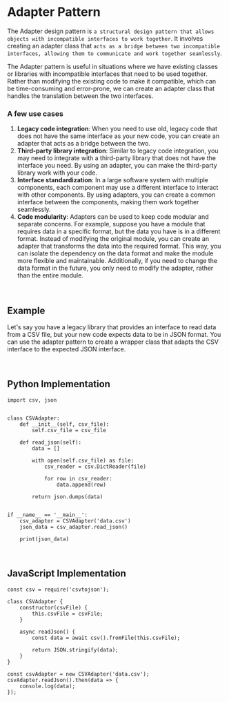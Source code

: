 # Adapter Pattern
The Adapter design pattern is `a structural design pattern that allows objects with incompatible interfaces to work together`. It involves creating an adapter class that `acts as a bridge between two incompatible interfaces, allowing them to communicate and work together seamlessly`.

The Adapter pattern is useful in situations where we have existing classes or libraries with incompatible interfaces that need to be used together. Rather than modifying the existing code to make it compatible, which can be time-consuming and error-prone, we can create an adapter class that handles the translation between the two interfaces.

### A few use cases
1. **Legacy code integration**: When you need to use old, legacy code that does not have the same interface as your new code, you can create an adapter that acts as a bridge between the two.
2. **Third-party library integration**: Similar to legacy code integration, you may need to integrate with a third-party library that does not have the interface you need. By using an adapter, you can make the third-party library work with your code.
3. **Interface standardization**: In a large software system with multiple components, each component may use a different interface to interact with other components. By using adapters, you can create a common interface between the components, making them work together seamlessly.
4. **Code modularity**: Adapters can be used to keep code modular and separate concerns. For example, suppose you have a module that requires data in a specific format, but the data you have is in a different format. Instead of modifying the original module, you can create an adapter that transforms the data into the required format. This way, you can isolate the dependency on the data format and make the module more flexible and maintainable. Additionally, if you need to change the data format in the future, you only need to modify the adapter, rather than the entire module.

<br>

## Example
Let's say you have a legacy library that provides an interface to read data from a CSV file, but your new code expects data to be in JSON format. You can use the adapter pattern to create a wrapper class that adapts the CSV interface to the expected JSON interface.

<br>

## Python Implementation
    import csv, json


    class CSVAdapter:
        def __init__(self, csv_file):
            self.csv_file = csv_file

        def read_json(self):
            data = []

            with open(self.csv_file) as file:
                csv_reader = csv.DictReader(file)

                for row in csv_reader:
                    data.append(row)

            return json.dumps(data)


    if __name__ == '__main__':
        csv_adapter = CSVAdapter('data.csv')
        json_data = csv_adapter.read_json()

        print(json_data)

<br>

## JavaScript Implementation
    const csv = require('csvtojson');

    class CSVAdapter {
        constructor(csvFile) {
            this.csvFile = csvFile;
        }

        async readJson() {
            const data = await csv().fromFile(this.csvFile);

            return JSON.stringify(data);
        }
    }

    const csvAdapter = new CSVAdapter('data.csv');
    csvAdapter.readJson().then(data => {
        console.log(data);
    });
